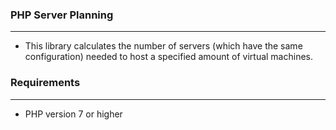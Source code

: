 ### PHP Server Planning
                
----
- This library calculates the number of servers (which have the same configuration) needed to host a specified amount of virtual machines.

### Requirements
                
----

- PHP version 7 or higher

